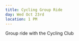 ```yaml
---
title: Cycling Group Ride
day: Wed Oct 23rd
location: 1 PM
---
```


Group ride with the Cycling Club

